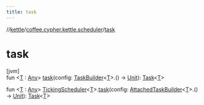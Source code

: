 ```yaml
---
title: task
---
```

//[kettle](../../index.html)/[coffee.cypher.kettle.scheduler](index.html)/[task](task.html)



# task



[jvm]\
fun &lt;[T](task.html) : [Any](https://kotlinlang.org/api/latest/jvm/stdlib/kotlin/-any/index.html)&gt; [task](task.html)(config: [TaskBuilder](-task-builder/index.html)&lt;[T](task.html)&gt;.() -&gt; [Unit](https://kotlinlang.org/api/latest/jvm/stdlib/kotlin/-unit/index.html)): [Task](-task/index.html)&lt;[T](task.html)&gt;

fun &lt;[T](task.html) : [Any](https://kotlinlang.org/api/latest/jvm/stdlib/kotlin/-any/index.html)&gt; [TickingScheduler](-ticking-scheduler/index.html)&lt;[T](task.html)&gt;.[task](task.html)(config: [AttachedTaskBuilder](-attached-task-builder/index.html)&lt;[T](task.html)&gt;.() -&gt; [Unit](https://kotlinlang.org/api/latest/jvm/stdlib/kotlin/-unit/index.html)): [Task](-task/index.html)&lt;[T](task.html)&gt;




